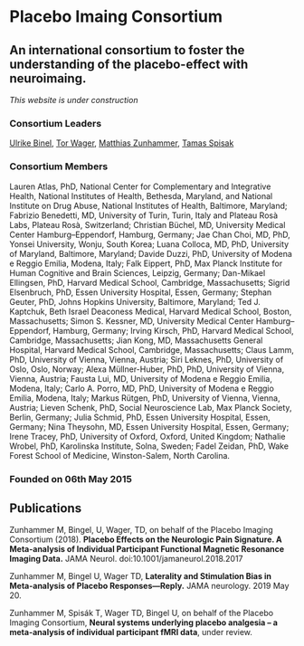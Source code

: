 # Placebo Imaing Consortium

## An international consortium to foster the understanding of the placebo-effect with neuroimaing.

*This website is under construction*

### Consortium Leaders
[Ulrike Binel](https://www.uk-essen.de/clinical_neurosciences_bingel), [Tor Wager](https://pbs.dartmouth.edu/people/tor-wager), [Matthias Zunhammer](https://www.uk-essen.de/clinical_neurosciences_bingel/), [Tamas Spisak](https://pni-lab.github.io)

### Consortium Members
Lauren Atlas, PhD, National Center for Complementary and Integrative Health, National Institutes of Health, Bethesda, Maryland, and National Institute on Drug Abuse, National Institutes of Health, Baltimore, Maryland; Fabrizio Benedetti, MD, University of Turin, Turin, Italy and Plateau Rosà Labs, Plateau Rosà, Switzerland; Christian Büchel, MD, University Medical Center Hamburg–Eppendorf, Hamburg, Germany; Jae Chan Choi, MD, PhD, Yonsei University, Wonju, South Korea; Luana Colloca, MD, PhD, University of Maryland, Baltimore, Maryland; Davide Duzzi, PhD, University of Modena e Reggio Emilia, Modena, Italy; Falk Eippert, PhD, Max Planck Institute for Human Cognitive and Brain Sciences, Leipzig, Germany; Dan-Mikael Ellingsen, PhD, Harvard Medical School, Cambridge, Massachusetts; Sigrid Elsenbruch, PhD, Essen University Hospital, Essen, Germany; Stephan Geuter, PhD, Johns Hopkins University, Baltimore, Maryland; Ted J. Kaptchuk, Beth Israel Deaconess Medical, Harvard Medical School, Boston, Massachusetts; Simon S. Kessner, MD, University Medical Center Hamburg–Eppendorf, Hamburg, Germany; Irving Kirsch, PhD, Harvard Medical School, Cambridge, Massachusetts; Jian Kong, MD, Massachusetts General Hospital, Harvard Medical School, Cambridge, Massachusetts; Claus Lamm, PhD, University of Vienna, Vienna, Austria; Siri Leknes, PhD, University of Oslo, Oslo, Norway; Alexa Müllner-Huber, PhD, PhD, University of Vienna, Vienna, Austria; Fausta Lui, MD, University of Modena e Reggio Emilia, Modena, Italy; Carlo A. Porro, MD, PhD, University of Modena e Reggio Emilia, Modena, Italy; Markus Rütgen, PhD, University of Vienna, Vienna, Austria; Lieven Schenk, PhD, Social Neuroscience Lab, Max Planck Society, Berlin, Germany; Julia Schmid, PhD, Essen University Hospital, Essen, Germany; Nina Theysohn, MD, Essen University Hospital, Essen, Germany; Irene Tracey, PhD, University of Oxford, Oxford, United Kingdom; Nathalie Wrobel, PhD, Karolinska Institute, Solna, Sweden; Fadel Zeidan, PhD, Wake Forest School of Medicine, Winston-Salem, North Carolina.

### Founded on 06th May 2015

## Publications
Zunhammer M, Bingel, U, Wager, TD, on behalf of the Placebo Imaging Consortium (2018). **Placebo Effects on the Neurologic Pain Signature. A Meta-analysis of Individual Participant Functional Magnetic Resonance Imaging Data.** JAMA Neurol. doi:10.1001/jamaneurol.2018.2017

Zunhammer M, Bingel U, Wager TD, **Laterality and Stimulation Bias in Meta-analysis of Placebo Responses—Reply.** JAMA neurology. 2019 May 20.

Zunhammer M, Spisák T, Wager TD, Bingel U, on behalf of the Placebo Imaging Consortium, **Neural systems underlying placebo analgesia – a meta-analysis of individual participant fMRI data**, under review.
